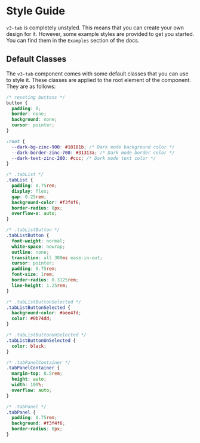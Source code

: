 # Style Guide

`v3-tab` is completely unstyled. This means that you can create your own design for it. However, some example styles are provided to get you started. You can find them in the `Examples` section of the docs.

<!-- This guide will walk you through the process of creating your own design for `v3-tab`. -->

## Default Classes

The `v3-tab` component comes with some default classes that you can use to style it. These classes are applied to the root element of the component. They are as follows:

```css
/* reseting buttons */
button {
  padding: 0;
  border: none;
  background: none;
  cursor: pointer;
}

:root {
  --dark-bg-zinc-900: #18181b; /* Dark mode background color */
  --dark-border-zinc-700: #31313a; /* Dark mode border color */
  --dark-text-zinc-200: #ccc; /* Dark mode text color */
}

/* .tabList */
.tabList {
  padding: 0.75rem;
  display: flex;
  gap: 0.25rem;
  background-color: #f3f4f6;
  border-radius: 8px;
  overflow-x: auto;
}

/* .tabListButton */
.tabListButton {
  font-weight: normal;
  white-space: nowrap;
  outline: none;
  transition: all 300ms ease-in-out;
  cursor: pointer;
  padding: 0.75rem;
  font-size: 1rem;
  border-radius: 0.3125rem;
  line-height: 1.25rem;
}

/* .tabListButtonSelected */
.tabListButtonSelected {
  background-color: #aee4fd;
  color: #0b74dd;
}

/* .tabListButtonUnSelected */
.tabListButtonUnSelected {
  color: black;
}

/* .tabPanelContainer */
.tabPanelContainer {
  margin-top: 0.5rem;
  height: auto;
  width: 100%;
  overflow: auto;
}

/* .tabPanel */
.tabPanel {
  padding: 0.75rem;
  background: #f3f4f6;
  border-radius: 8px;
}
```
